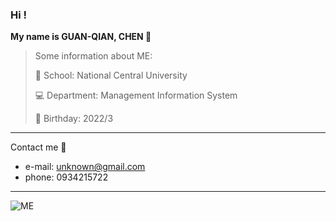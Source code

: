 ### Hi !


**My name is GUAN-QIAN, CHEN 🎈**
> Some information about ME: 
> 
> 🏫 School: National Central University
> 
> 💻 Department: Management Information System
> 
> 🎂 Birthday: 2022/3
---

Contact me 🙋

- e-mail: unknown@gmail.com
- phone: 0934215722


---

![ME](https://i.imgur.com/l5I3HgQ.jpg)
<!--
**kuan0323/kuan0323** is a ✨ _special_ ✨ repository because its `README.md` (this file) appears on your GitHub profile.

Here are some ideas to get you started:

- 🔭 I’m currently working on ...
- 🌱 I’m currently learning ...
- 👯 I’m looking to collaborate on ...
- 🤔 I’m looking for help with ...
- 💬 Ask me about ...
- 📫 How to reach me: ...
- 😄 Pronouns: ...
- ⚡ Fun fact: ...
-->
